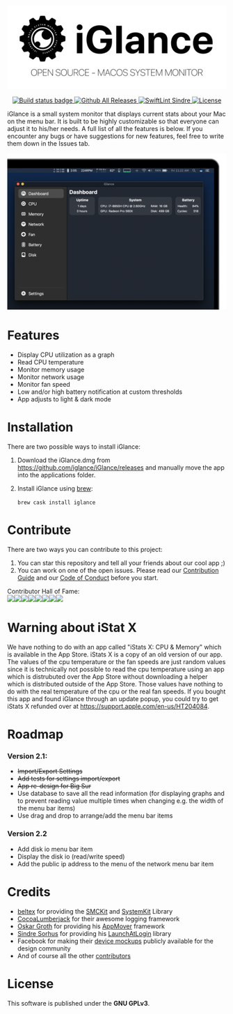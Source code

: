 <p align="center"><img width="800" src="readme_images/logo.png" alt="iGlance logo"/></p>

<p align="center">
   <a href="https://github.com/iglance/iGlance/actions?query=workflow%3ABuild">
      <img src="https://github.com/iglance/iGlance/workflows/Build/badge.svg" alt="Build status badge"/>
   </a>
   <a href="https://github.com/iglance/iGlance/releases">
      <img src="https://img.shields.io/github/downloads/iglance/iGlance/latest/total.svg?colorB=orange" alt="Github All Releases"/>
   </a>
   <a href="https://github.com/sindresorhus/swiftlint-sindre">
      <img src="https://img.shields.io/badge/SwiftLint-Sindre-hotpink.svg" alt="SwiftLint Sindre"/>
   </a>
   <a href="https://github.com/iglance/iGlance/blob/master/LICENSE">
      <img src="https://img.shields.io/github/license/iglance/iGlance?color=lightgrey" alt="License"/>
   </a>
</p>

iGlance is a small system monitor that displays current stats about your Mac on the menu bar. It is built to be highly customizable so that everyone can adjust it to his/her needs. A full list of all the features is below. If you encounter any bugs or have suggestions for new features, feel free to write them down in the Issues tab.

<p align="center">
<img src="readme_images/iGlance_Preview.png" title="iGlance Preview" alt="iGlance Preview"/>
</p>

# Features

- Display CPU utilization as a graph
- Read CPU temperature
- Monitor memory usage
- Monitor network usage
- Monitor fan speed
- Low and/or high battery notification at custom thresholds
- App adjusts to light & dark mode

# Installation

There are two possible ways to install iGlance:

1. Download the iGlance.dmg from https://github.com/iglance/iGlance/releases and manually move the app into the applications folder.
2. Install iGlance using [brew](https://brew.sh):

   `brew cask install iglance`

# Contribute

There are two ways you can contribute to this project:

1. You can star this repository and tell all your friends about our cool app ;)
2. You can work on one of the open issues. Please read our [Contribution Guide](https://github.com/iglance/iGlance/blob/master/.github/CONTRIBUTING.md) and our [Code of Conduct](https://github.com/iglance/iGlance/blob/master/.github/CODE_OF_CONDUCT.md) before you start.

Contributor Hall of Fame:  
[![](https://sourcerer.io/fame/D0miH/iglance/iGlance/images/0)](https://sourcerer.io/fame/D0miH/iglance/iGlance/links/0)[![](https://sourcerer.io/fame/D0miH/iglance/iGlance/images/1)](https://sourcerer.io/fame/D0miH/iglance/iGlance/links/1)[![](https://sourcerer.io/fame/D0miH/iglance/iGlance/images/2)](https://sourcerer.io/fame/D0miH/iglance/iGlance/links/2)[![](https://sourcerer.io/fame/D0miH/iglance/iGlance/images/3)](https://sourcerer.io/fame/D0miH/iglance/iGlance/links/3)[![](https://sourcerer.io/fame/D0miH/iglance/iGlance/images/4)](https://sourcerer.io/fame/D0miH/iglance/iGlance/links/4)[![](https://sourcerer.io/fame/D0miH/iglance/iGlance/images/5)](https://sourcerer.io/fame/D0miH/iglance/iGlance/links/5)[![](https://sourcerer.io/fame/D0miH/iglance/iGlance/images/6)](https://sourcerer.io/fame/D0miH/iglance/iGlance/links/6)[![](https://sourcerer.io/fame/D0miH/iglance/iGlance/images/7)](https://sourcerer.io/fame/D0miH/iglance/iGlance/links/7)

# Warning about iStat X

We have nothing to do with an app called "iStats X: CPU & Memory" which is available in the App Store. iStats X is a copy of an old version of our app. The values of the cpu temperature or the fan speeds are just random values since it is technically not possible to read the cpu temperature using an app which is distrubuted over the App Store without downloading a helper which is distributed outside of the App Store. Those values have nothing to do with the real temperature of the cpu or the real fan speeds. If you bought this app and found iGlance through an update popup, you could try to get iStats X refunded over at https://support.apple.com/en-us/HT204084.

# Roadmap

### Version 2.1:

- ~~Import/Export Settings~~
- ~~Add tests for settings import/export~~
- ~~App re-design for Big Sur~~
- Use database to save all the read information (for displaying graphs and to prevent reading value multiple times when changing e.g. the width of the menu bar items)
- Use drag and drop to arrange/add the menu bar items

### Version 2.2

- Add disk io menu bar item
- Display the disk io (read/write speed)
- Add the public ip address to the menu of the network menu bar item

# Credits

- [beltex](https://github.com/beltex) for providing the [SMCKit](https://github.com/beltex/SMCKit) and [SystemKit](https://github.com/beltex/SystemKit) Library
- [CocoaLumberjack](https://github.com/CocoaLumberjack/CocoaLumberjack) for their awesome logging framework
- [Oskar Groth](https://github.com/OskarGroth) for providing his [AppMover](https://github.com/OskarGroth/AppMover) framework
- [Sindre Sorhus](https://github.com/sindresorhus) for providing his [LaunchAtLogin](https://github.com/sindresorhus/LaunchAtLogin) library
- Facebook for making their [device mockups](https://facebook.design/devices) publicly available for the design community
- And of course all the other [contributors](https://github.com/iglance/iGlance/graphs/contributors)

# License

This software is published under the <b>GNU GPLv3</b>.
